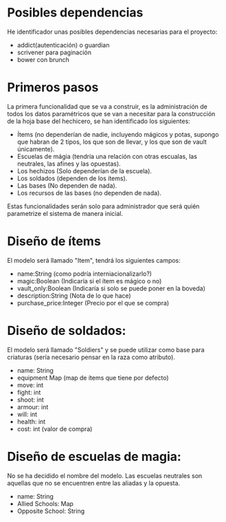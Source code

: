 Posibles dependencias
===

He identificador unas posibles dependencias necesarias para el proyecto:

 * addict(autenticación) o guardian
 * scrivener para paginación
 * bower con brunch

Primeros pasos
===

La primera funcionalidad que se va a construir, es la administración de todos los datos paramétricos que se van a necesitar para la construcción de la hoja base del hechicero, se han identificado los siguientes:

 * Ítems (no dependerían de nadie, incluyendo mágicos y potas, supongo que habran de 2 tipos, los que son de llevar, y los que son de vault únicamente).
 * Escuelas de mágia (tendría una relación con otras escualas, las neutrales, las afines y las opuestas).
 * Los hechizos (Solo dependerían de la escuela).
 * Los soldados (dependen de los ítems).
 * Las bases (No dependen de nada).
 * Los recursos de las bases (no dependen de nada).

Estas funcionalidades serán solo para administrador que será quién parametrize el sistema de manera inicial.

Diseño de ítems
===

El modelo será llamado "Item", tendrá los siguientes campos:

 * name:String (como podría interniacionalizarlo?)
 * magic:Boolean (Indicaría si el ítem es mágico o no)
 * vault_only:Boolean (Indicaría si solo se puede poner en la boveda)
 * description:String (Nota de lo que hace)
 * purchase_price:Integer (Precio por el que se compra)

 
 
Diseño de soldados:
===

El modelo será llamado "Soldiers" y se puede utilizar como base para criaturas (sería necesario pensar en la raza como atributo).

* name: String
* equipment Map (map de ítems que tiene por defecto)
* move: int
* fight: int
* shoot: int
* armour: int
* will: int
* health: int
* cost: int (valor de compra)


Diseño de escuelas de magia:
===

No se ha decidido el nombre del modelo.
Las escuelas neutrales son aquellas que no se encuentren entre las aliadas y la opuesta.

* name: String
* Allied Schools: Map
* Opposite School: String


